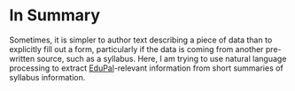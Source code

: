 # In Summary

Sometimes, it is simpler to author text describing a piece of data than
to explicitly fill out a form, particularly if the data is coming from
another pre-written source, such as a syllabus. Here, I am trying to use
natural language processing to extract
[EduPal](http://edupal.co)-relevant information from short summaries of
syllabus information.
